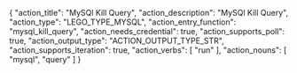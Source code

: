 {
"action_title": "MySQl Kill Query",
"action_description": "MySQl Kill Query",
"action_type": "LEGO_TYPE_MYSQL",
"action_entry_function": "mysql_kill_query",
"action_needs_credential": true,
"action_supports_poll": true,
"action_output_type": "ACTION_OUTPUT_TYPE_STR",
"action_supports_iteration": true,
"action_verbs": [
"run"
],
"action_nouns": [
"mysql",
"query"
]
}
